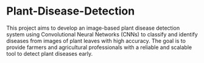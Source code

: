 # Plant-Disease-Detection
This project aims to develop an image-based plant disease detection system using Convolutional Neural Networks (CNNs) to classify and identify diseases from images of plant leaves with high accuracy. The goal is to provide farmers and agricultural professionals with a reliable and scalable tool to detect plant diseases early.
